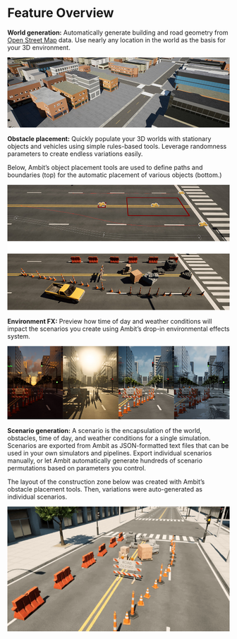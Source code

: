 # Feature Overview

**World generation:** Automatically generate building and road geometry from [Open Street Map](https://www.openstreetmap.org/) data. Use nearly any location in the world as the basis for your 3D environment.

![World generation example](images/concepts-and-features/Ambit_WorldGen.jpg)



**Obstacle placement:** Quickly populate your 3D worlds with stationary objects and vehicles using simple rules-based tools. Leverage randomness parameters to create endless variations easily.

<figcaption>Below, Ambit’s object placement tools are used to define paths and boundaries (top) for the automatic placement of various objects (bottom.)</figcaption>

![Object placement example](images/concepts-and-features/Ambit_Obstacles.jpg)



**Environment FX:** Preview how time of day and weather conditions will impact the scenarios you create using Ambit’s drop-in environmental effects system.

![Environmen FX example](images/concepts-and-features/Ambit_EnvironmentFX.jpg)

**Scenario generation:** A scenario is the encapsulation of the world, obstacles, time of day, and weather conditions for a single simulation. Scenarios are exported from Ambit as JSON-formatted text files that can be used in your own simulators and pipelines. Export individual scenarios manually, or let Ambit automatically generate hundreds of scenario permutations based on parameters you control.

<figcaption>The layout of the construction zone below was created with Ambit’s obstacle placement tools. Then, variations were auto-generated as individual scenarios.</figcaption>

![Scenario permutation example](images/concepts-and-features/Ambit_Scenario_Permutations.gif)